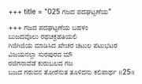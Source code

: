 +++
title = "025 ಗಜದ ಪದಘಟ್ಟಣೆಯ"

+++
ಗಜದ ಪದಘಟ್ಟಣೆಯ ಬಹಳಂ   
ಬುಜದವೊಲು ರಥಚಕ್ರಹತಿಯಲಿ  
ಗಿಜಿಗಿಜಿಯ ಮಾಡಿಸಿದ ಖೇಚರ ಚಟುಲ ಪಟುಭಟರ   
ವಿಜಯನಲ್ಲಾ ಸುರಪುರದ ಮೌ  
ರಜಿಗನಾವೆಡೆ ಕುರುಬಲದ ಗಜ  
ಬಜದ ಗರುವನ ತೋರೆನುತ ತೂಳಿದನು ಕಲಿಪಾರ್ಥ      ॥25॥